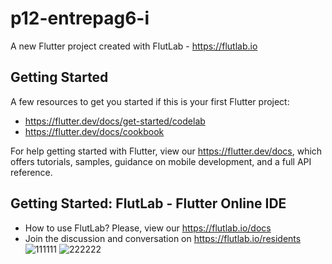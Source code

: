 # p12-entrepag6-i

A new Flutter project created with FlutLab - https://flutlab.io

## Getting Started

A few resources to get you started if this is your first Flutter project:

- https://flutter.dev/docs/get-started/codelab
- https://flutter.dev/docs/cookbook

For help getting started with Flutter, view our
https://flutter.dev/docs, which offers tutorials,
samples, guidance on mobile development, and a full API reference.

## Getting Started: FlutLab - Flutter Online IDE

- How to use FlutLab? Please, view our https://flutlab.io/docs
- Join the discussion and conversation on https://flutlab.io/residents
![111111](https://github.com/christianceliceo0/celiceo/assets/143743250/bdcc388e-fbb4-4007-930f-893b4905a9c5)
![222222](https://github.com/christianceliceo0/celiceo/assets/143743250/8337212e-29ed-40ed-90c0-dd0330b5f4eb)


